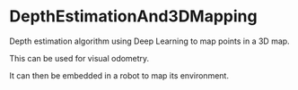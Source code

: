 # DepthEstimationAnd3DMapping
 
Depth estimation algorithm using Deep Learning to map points in a 3D map.

This can be used for visual odometry.

It can then be embedded in a robot to map its environment.
